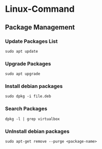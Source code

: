 # Linux-Command 

## Package Management

### Update Packages List
```
sudo apt update
```

### Upgrade Packages 
```
sudo apt upgrade
```

### Install debian packages

```
sudo dpkg -i file.deb
```


### Search Packages 

```
dpkg -l | grep virtualbox
```
### UnInstall debian packages

```
sudo apt-get remove --purge <package-name>

```